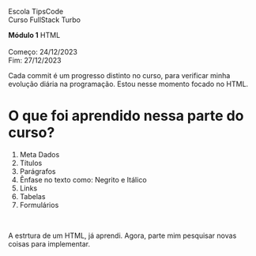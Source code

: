 Escola TipsCode <br />
Curso FullStack Turbo

<strong>Módulo 1</strong> HTML <br /> <br />
Começo: 24/12/2023 <br />
Fim: 27/12/2023

Cada commit é um progresso distinto no curso, para verificar minha evolução diária na programação.
Estou nesse momento focado no HTML. <br />

<h1>O que foi aprendido nessa parte do curso?</h1>

<ol>
  <li>Meta Dados</li>
  <li>Títulos</li>
  <li>Parágrafos</li>
  <li>Ênfase no texto como: Negrito e Itálico</li>
  <li>Links</li>
  <li>Tabelas</li>
  <li>Formulários</li>
</ol>

<br />

<p>A estrtura de um HTML, já aprendi. Agora, parte mim pesquisar novas coisas para implementar.</p>
